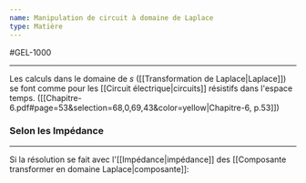 ```yaml
---
name: Manipulation de circuit à domaine de Laplace
type: Matière
---
```

#GEL-1000 
***
Les calculs dans le domaine de $s$ ([[Transformation de Laplace|Laplace]]) se font comme pour les [[Circuit électrique|circuits]] résistifs dans l'espace temps.
([[Chapitre-6.pdf#page=53&selection=68,0,69,43&color=yellow|Chapitre-6, p.53]])

### Selon les Impédance
---
Si la résolution se fait avec l'[[Impédance|impédance]] des [[Composante transformer en domaine Laplace|composante]]:
